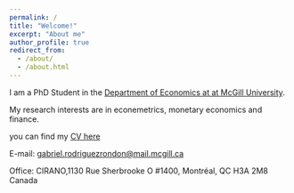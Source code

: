 ```yaml
---
permalink: /
title: "Welcome!"
excerpt: "About me"
author_profile: true
redirect_from: 
  - /about/
  - /about.html
---
```


I am a PhD Student in the [Department of Economics at at McGill University](https://www.mcgill.ca/economics/). 

My research interests are in econemetrics, monetary economics and finance. 

you can find my [CV here](https://roga11.github.io/gabrielrodriguez.github.io/files/GRodriguezRondon_CV_20210907.pdf)
 
 
 
 
 
 
 
 
 
 
E-mail: gabriel.rodriguezrondon@mail.mcgill.ca

Office: CIRANO,1130 Rue Sherbrooke O #1400, Montréal, QC H3A 2M8 Canada
